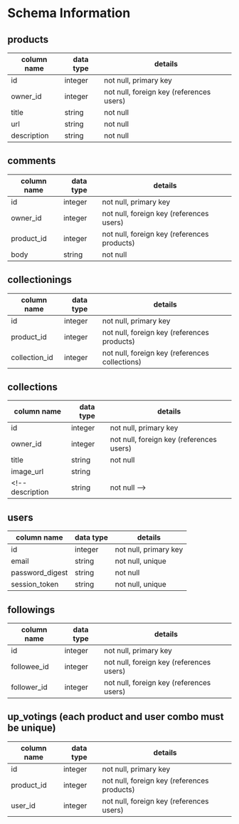 # Schema Information

## products
column name | data type | details
------------|-----------|-----------------------
id          | integer   | not null, primary key
owner_id    | integer   | not null, foreign key (references users)
title       | string    | not null
url         | string    | not null
description | string    | not null

## comments
column name | data type | details
------------|-----------|-----------------------
id          | integer   | not null, primary key
owner_id    | integer   | not null, foreign key (references users)
product_id  | integer   | not null, foreign key (references products)
body        | string    | not null

## collectionings
column name   | data type | details
--------------|-----------|-----------------------
id            | integer   | not null, primary key
product_id    | integer   | not null, foreign key (references products)
collection_id | integer   | not null, foreign key (references collections)

## collections
column name | data type | details
------------|-----------|-----------------------
id          | integer   | not null, primary key
owner_id    | integer   | not null, foreign key (references users)
title       | string    | not null
image_url   | string    |
<!-- description | string    | not null -->

## users
column name     | data type | details
----------------|-----------|-----------------------
id              | integer   | not null, primary key
email           | string    | not null, unique
password_digest | string    | not null
session_token   | string    | not null, unique

## followings
column name  | data type | details
-------------|-----------|-----------------------
id           | integer   | not null, primary key
followee_id  | integer   | not null, foreign key (references users)
follower_id  | integer   | not null, foreign key (references users)

## up_votings (each product and user combo must be unique)
column name  | data type | details
-------------|-----------|-----------------------
id           | integer   | not null, primary key
product_id   | integer   | not null, foreign key (references products)
user_id      | integer   | not null, foreign key (references users)
